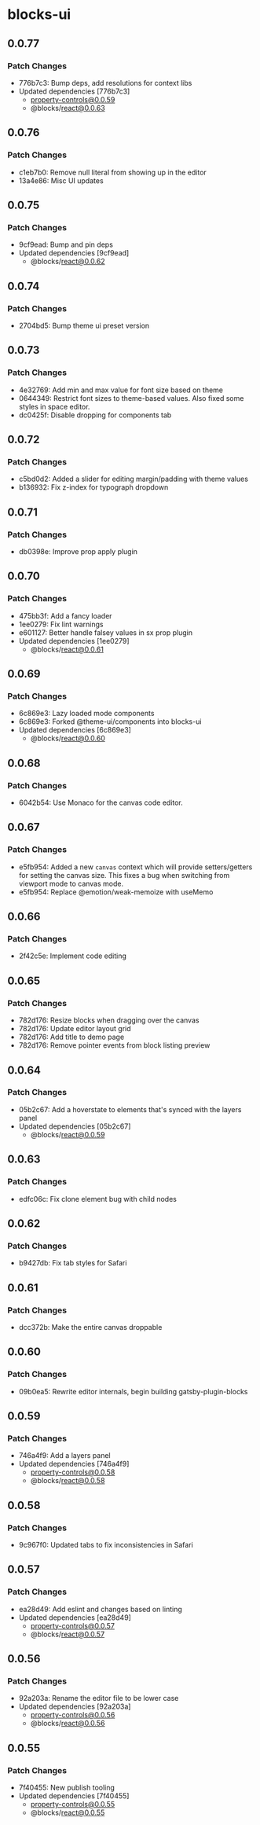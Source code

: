 # blocks-ui

## 0.0.77

### Patch Changes

- 776b7c3: Bump deps, add resolutions for context libs
- Updated dependencies [776b7c3]
  - property-controls@0.0.59
  - @blocks/react@0.0.63

## 0.0.76

### Patch Changes

- c1eb7b0: Remove null literal from showing up in the editor
- 13a4e86: Misc UI updates

## 0.0.75

### Patch Changes

- 9cf9ead: Bump and pin deps
- Updated dependencies [9cf9ead]
  - @blocks/react@0.0.62

## 0.0.74

### Patch Changes

- 2704bd5: Bump theme ui preset version

## 0.0.73

### Patch Changes

- 4e32769: Add min and max value for font size based on theme
- 0644349: Restrict font sizes to theme-based values. Also fixed some styles in space editor.
- dc0425f: Disable dropping for components tab

## 0.0.72

### Patch Changes

- c5bd0d2: Added a slider for editing margin/padding with theme values
- b136932: Fix z-index for typograph dropdown

## 0.0.71

### Patch Changes

- db0398e: Improve prop apply plugin

## 0.0.70

### Patch Changes

- 475bb3f: Add a fancy loader
- 1ee0279: Fix lint warnings
- e601127: Better handle falsey values in sx prop plugin
- Updated dependencies [1ee0279]
  - @blocks/react@0.0.61

## 0.0.69

### Patch Changes

- 6c869e3: Lazy loaded mode components
- 6c869e3: Forked @theme-ui/components into blocks-ui
- Updated dependencies [6c869e3]
  - @blocks/react@0.0.60

## 0.0.68

### Patch Changes

- 6042b54: Use Monaco for the canvas code editor.

## 0.0.67

### Patch Changes

- e5fb954: Added a new `canvas` context which will provide setters/getters for setting the canvas size. This fixes a bug when switching from viewport mode to canvas mode.
- e5fb954: Replace @emotion/weak-memoize with useMemo

## 0.0.66

### Patch Changes

- 2f42c5e: Implement code editing

## 0.0.65

### Patch Changes

- 782d176: Resize blocks when dragging over the canvas
- 782d176: Update editor layout grid
- 782d176: Add title to demo page
- 782d176: Remove pointer events from block listing preview

## 0.0.64

### Patch Changes

- 05b2c67: Add a hoverstate to elements that's synced with the layers panel
- Updated dependencies [05b2c67]
  - @blocks/react@0.0.59

## 0.0.63

### Patch Changes

- edfc06c: Fix clone element bug with child nodes

## 0.0.62

### Patch Changes

- b9427db: Fix tab styles for Safari

## 0.0.61

### Patch Changes

- dcc372b: Make the entire canvas droppable

## 0.0.60

### Patch Changes

- 09b0ea5: Rewrite editor internals, begin building gatsby-plugin-blocks

## 0.0.59

### Patch Changes

- 746a4f9: Add a layers panel
- Updated dependencies [746a4f9]
  - property-controls@0.0.58
  - @blocks/react@0.0.58

## 0.0.58

### Patch Changes

- 9c967f0: Updated tabs to fix inconsistencies in Safari

## 0.0.57

### Patch Changes

- ea28d49: Add eslint and changes based on linting
- Updated dependencies [ea28d49]
  - property-controls@0.0.57
  - @blocks/react@0.0.57

## 0.0.56

### Patch Changes

- 92a203a: Rename the editor file to be lower case
- Updated dependencies [92a203a]
  - property-controls@0.0.56
  - @blocks/react@0.0.56

## 0.0.55

### Patch Changes

- 7f40455: New publish tooling
- Updated dependencies [7f40455]
  - property-controls@0.0.55
  - @blocks/react@0.0.55
